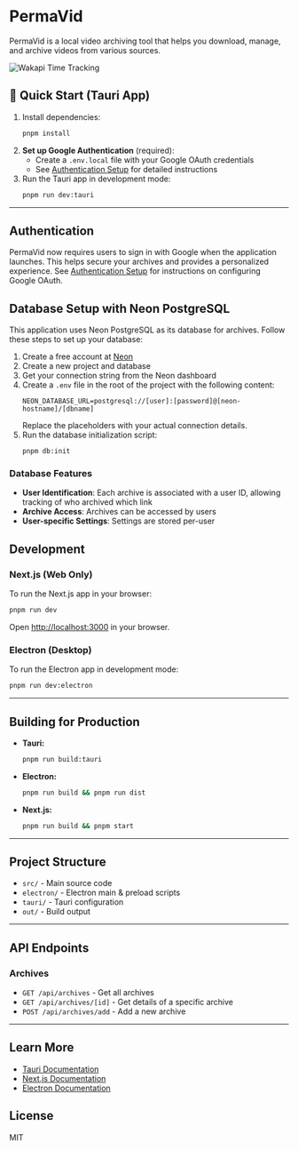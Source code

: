 # PermaVid

PermaVid is a local video archiving tool that helps you download, manage, and archive videos from various sources.

<img src="https://wakapi-qt1b.onrender.com/api/badge/fahad/interval:any/
project:PermaVid" 
     alt="Wakapi Time Tracking" 
     title="Minimum amount of time spent on this project">

## 🚀 Quick Start (Tauri App)

1. Install dependencies:
   ```bash
   pnpm install
   ```
2. **Set up Google Authentication** (required):
   - Create a `.env.local` file with your Google OAuth credentials
   - See [Authentication Setup](./docs/AUTH_SETUP.md) for detailed instructions
3. Run the Tauri app in development mode:
   ```bash
   pnpm run dev:tauri
   ```

---

## Authentication

PermaVid now requires users to sign in with Google when the application launches. This helps secure your archives and provides a personalized experience. See [Authentication Setup](./docs/AUTH_SETUP.md) for instructions on configuring Google OAuth.

## Database Setup with Neon PostgreSQL

This application uses Neon PostgreSQL as its database for archives. Follow these steps to set up your database:

1. Create a free account at [Neon](https://neon.tech/)
2. Create a new project and database
3. Get your connection string from the Neon dashboard
4. Create a `.env` file in the root of the project with the following content:
   ```
   NEON_DATABASE_URL=postgresql://[user]:[password]@[neon-hostname]/[dbname]
   ```
   Replace the placeholders with your actual connection details.
5. Run the database initialization script:
   ```
   pnpm db:init
   ```

### Database Features

- **User Identification**: Each archive is associated with a user ID, allowing tracking of who archived which link
- **Archive Access**: Archives can be accessed by users
- **User-specific Settings**: Settings are stored per-user

## Development

### Next.js (Web Only)
To run the Next.js app in your browser:
```bash
pnpm run dev
```
Open [http://localhost:3000](http://localhost:3000) in your browser.

### Electron (Desktop)
To run the Electron app in development mode:
```bash
pnpm run dev:electron
```

---

## Building for Production

- **Tauri:**
  ```bash
  pnpm run build:tauri
  ```
- **Electron:**
  ```bash
  pnpm run build && pnpm run dist
  ```
- **Next.js:**
  ```bash
  pnpm run build && pnpm start
  ```

---

## Project Structure
- `src/` - Main source code
- `electron/` - Electron main & preload scripts
- `tauri/` - Tauri configuration
- `out/` - Build output

---

## API Endpoints

### Archives
- `GET /api/archives` - Get all archives
- `GET /api/archives/[id]` - Get details of a specific archive
- `POST /api/archives/add` - Add a new archive

---

## Learn More
- [Tauri Documentation](https://tauri.app/)
- [Next.js Documentation](https://nextjs.org/docs)
- [Electron Documentation](https://www.electronjs.org/docs)

## License

MIT
